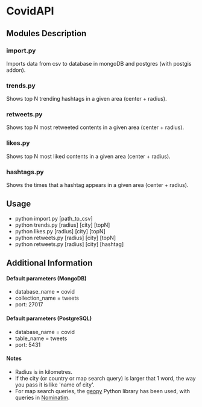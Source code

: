 # CovidAPI

## Modules Description

### import.py

Imports data from csv to database in mongoDB and postgres (with postgis addon).

### trends.py

Shows top N trending hashtags in a given area (center + radius).

### retweets.py

Shows top N most retweeted contents in a given area (center + radius).

### likes.py

Shows top N most liked contents in a given area (center + radius).

### hashtags.py

Shows the times that a hashtag appears in a given area (center + radius).

## Usage

- python import.py [path_to_csv]
- python trends.py [radius] [city] [topN]
- python likes.py [radius] [city] [topN]
- python retweets.py [radius] [city] [topN]
- python retweets.py [radius] [city] [hashtag]

## Additional Information

#### Default parameters (MongoDB)

- database_name = covid
- collection_name = tweets
- port: 27017

#### Default parameters (PostgreSQL)

- database_name = covid
- table_name = tweets
- port: 5431

#### Notes

- Radius is in kilometres.
- If the city (or country or map search query) is larger that 1 word, the way you pass it is like 'name of city'.
- For map search queries, the [geopy](https://geopy.readthedocs.io/en/stable/) Python library has been used, with queries in [Nominatim](https://nominatim.org/).
